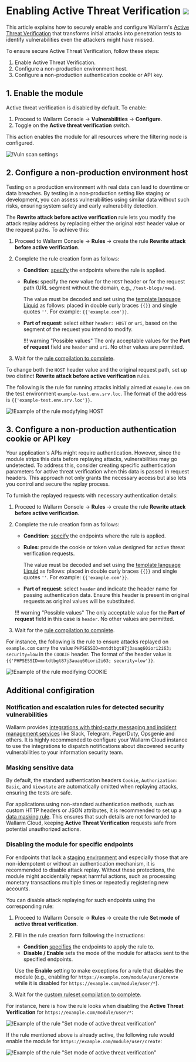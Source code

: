 # Enabling Active Threat Verification <a href="../../../about-wallarm/subscription-plans/#subscription-plans"><img src="../../../images/api-security-tag.svg" style="border: none;"></a>

This article explains how to securely enable and configure Wallarm's [Active Threat Verification](overview.md) that transforms initial attacks into penetration tests to identify vulnerabilities even the attackers might have missed.

To ensure secure Active Threat Verification, follow these steps:

1. Enable Active Threat Verification.
1. Configure a non-production environment host.
1. Configure a non-production authentication cookie or API key.

## 1. Enable the module

Active threat verification is disabled by default. To enable:

1. Proceed to Wallarm Console → **Vulnerabilities** → **Configure**.
1. Toggle on the **Active threat verification** switch.

This action enables the module for all resources where the filtering node is configured.

![!Vuln scan settings](../../images/user-guides/vulnerabilities/vuln-scan-settings.png)

## 2. Configure a non-production environment host

Testing on a production environment with real data can lead to downtime or data breaches. By testing in a non‑production setting like staging or development, you can assess vulnerabilities using similar data without such risks, ensuring system safety and early vulnerability detection.

The **Rewrite attack before active verification** rule lets you modify the attack replay address by replacing either the original `HOST` header value or the request paths. To achieve this:

1. Proceed to Wallarm Console → **Rules** → create the rule **Rewrite attack before active verification**.
1. Complete the rule creation form as follows:

      * **Condition**: [specify](../../user-guides/rules/add-rule.md#branch-description) the endpoints where the rule is applied.
      * **Rules**: specify the new value for the `HOST` header or for the request path (URL segment without the domain, e.g., `/test-blogs/new`).
      
        The value must be decoded and set using the [template language Liquid](https://shopify.github.io/liquid/) as follows: placed in double curly braces `{{}}` and single quotes `''`. For example: `{{'example.com'}}`.
      
      * **Part of request**: select either `header: HOST` or `uri`, based on the segment of the request you intend to modify.

        !!! warning "Possible values"
            The only acceptable values for the **Part of request** field are `header` and `uri`. No other values are permitted.
1. Wait for the [rule compilation to complete](../../user-guides/rules/compiling.md).

To change both the `HOST` header value and the original request path, set up two distinct **Rewrite attack before active verification** rules.

The following is the rule for running attacks initially aimed at `example.com` on the test environment `example-test.env.srv.loc`. The format of the address is `{{'example-test.env.srv.loc'}}`.

![!Example of the rule modyfying HOST](../../images/user-guides/rules/rewrite-request-example-host.png)

## 3. Configure a non-production authentication cookie or API key

Your application's APIs might require authentication. However, since the module strips this data before replaying attacks, vulnerabilities may go undetected. To address this, consider creating specific authentication parameters for active threat verification when this data is passed in request headers. This approach not only grants the necessary access but also lets you control and secure the replay process.

To furnish the replayed requests with necessary authentication details:

1. Proceed to Wallarm Console → **Rules** → create the rule **Rewrite attack before active verification**.
1. Complete the rule creation form as follows:

    * **Condition**: [specify](../../user-guides/rules/add-rule.md#branch-description) the endpoints where the rule is applied.
    * **Rules**: provide the cookie or token value designed for active threat verification requests.
    
        The value must be decoded and set using the [template language Liquid](https://shopify.github.io/liquid/) as follows: placed in double curly braces `{{}}` and single quotes `''`. For example: `{{'example.com'}}`.

    * **Part of request**: select `header` and indicate the header name for passing authentication data. Ensure this header is present in original requests as original values will be substituted.

    !!! warning "Possible values"
        The only acceptable value for the **Part of request** field in this case is `header`. No other values are permitted.
1. Wait for the [rule compilation to complete](../../user-guides/rules/compiling.md).

For instance, the following is the rule to ensure attacks replayed on `example.com` carry the value `PHPSESSID=mntdtbgt87j3auaq60iori2i63; security=low` in the `COOKIE` header. The format of the header value is `{{'PHPSESSID=mntdtbgt87j3auaq60iori2i63; security=low'}}`.

![!Example of the rule modifying COOKIE](../../images/user-guides/rules/rewrite-request-example-cookie.png)

## Additional configiration

### Notification and escalation rules for detected security vulnerabilities

Wallarm provides [integrations with third-party messaging and incident management services](../../user-guides/settings/integrations/integrations-intro.md) like Slack, Telegram, PagerDuty, Opsgenie and others. It is highly recommended to configure your Wallarm Cloud instance to use the integrations to dispatch notifications about discovered security vulnerabilities to your information security team.

### Masking sensitive data

By default, the standard authentication headers `Cookie`, `Authorization: Basic`, and `Viewstate` are automatically omitted when replaying attacks, ensuring the tests are safe.

For applications using non-standard authentication methods, such as custom HTTP headers or JSON attributes, it is recommended to set up a [data masking rule](../../user-guides/rules/sensitive-data-rule.md). This ensures that such details are not forwarded to Wallarm Cloud, keeping **Active Threat Verification** requests safe from potential unauthorized actions.

### Disabling the module for specific endpoints

For endpoints that lack a [staging environment](running-test-on-staging.md) and especially those that are non-idempotent or without an authentication mechanism, it is recommended to disable attack replay. Without these protections, the module might accidentally repeat harmful actions, such as processing monetary transactions multiple times or repeatedly registering new accounts.

You can disable attack replaying for such endpoints using the corresponding rule:

1. Proceed to Wallarm Console → **Rules** → create the rule **Set mode of active threat verification**.
1. Fill in the rule creation form following the instructions:

    * **Condition** [specifies](../../user-guides/rules/add-rule.md#branch-description) the endpoints to apply the rule to.
    * **Disable / Enable** sets the mode of the module for attacks sent to the specified endpoints.

    Use the **Enable** setting to make exceptions for a rule that disables the module (e.g., enabling for `https://example.com/module/user/create` while it is disabled for `https://example.com/module/user/*`).
1. Wait for the [custom ruleset compilation to complete](../../user-guides/rules/compiling.md).

For instance, here is how the rule looks when disabling the **Active Threat Verification** for `https://example.com/module/user/*`:

![!Example of the rule "Set mode of active threat verification"](../../images/user-guides/rules/disable-active-threat-verification-example.png)

If the rule mentioned above is already active, the following rule would enable the module for `https://example.com/module/user/create`:

![!Example of the rule "Set mode of active threat verification"](../../images/user-guides/rules/disable-active-threat-verification-deeper-path-example.png)
